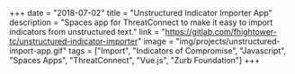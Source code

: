 +++
date = "2018-07-02"
title = "Unstructured Indicator Importer App"
description = "Spaces app for ThreatConnect to make it easy to import indicators from unstructured text."
link = "https://gitlab.com/fhightower-tc/unstructured-indicator-importer"
image = "img/projects/unstructured-import-app.gif"
tags = ["Import", "Indicators of Compromise", "Javascript", "Spaces Apps", "ThreatConnect", "Vue.js", "Zurb Foundation"]
+++
